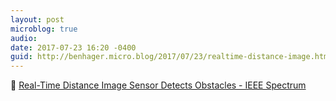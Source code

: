 ```yaml
---
layout: post
microblog: true
audio: 
date: 2017-07-23 16:20 -0400
guid: http://benhager.micro.blog/2017/07/23/realtime-distance-image.html
---
```

🚗 [Real-Time Distance Image Sensor Detects Obstacles - IEEE Spectrum](http://spectrum.ieee.org/transportation/sensors/realtime-distance-image-sensor-detects-obstacles)
